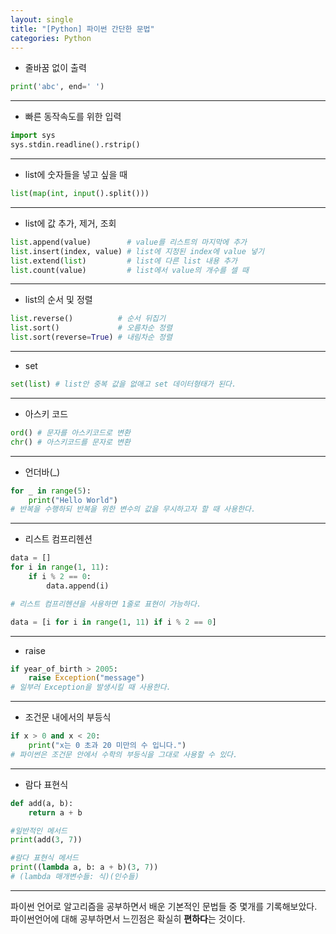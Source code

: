 ```yaml
---
layout: single
title: "[Python] 파이썬 간단한 문법"
categories: Python
---
```


- 줄바꿈 없이 출력

```python
print('abc', end=' ')
```

---

- 빠른 동작속도를 위한 입력

```python
import sys
sys.stdin.readline().rstrip()
```

---

- list에 숫자들을 넣고 싶을 때

```python
list(map(int, input().split()))
```

---

- list에 값 추가, 제거, 조회

```python
list.append(value)        # value를 리스트의 마지막에 추가
list.insert(index, value) # list에 지정된 index에 value 넣기
list.extend(list)         # list에 다른 list 내용 추가
list.count(value)         # list에서 value의 개수를 셀 때
```

---

- list의 순서 및 정렬

```python
list.reverse()          # 순서 뒤집기
list.sort()             # 오름차순 정렬
list.sort(reverse=True) # 내림차순 정렬
```

---

- set

```python
set(list) # list안 중복 값을 없애고 set 데이터형태가 된다.
```

---

- 아스키 코드

```python
ord() # 문자를 아스키코드로 변환
chr() # 아스키코드를 문자로 변환
```

---

- 언더바(\_)

```python
for _ in range(5):
    print("Hello World")
# 반복을 수행하되 반복을 위한 변수의 값을 무시하고자 할 때 사용한다.
```

---

- 리스트 컴프리헨션

```python
data = []
for i in range(1, 11):
    if i % 2 == 0:
        data.append(i)

# 리스트 컴프리헨션을 사용하면 1줄로 표현이 가능하다.

data = [i for i in range(1, 11) if i % 2 == 0]
```

---

- raise

```python
if year_of_birth > 2005:
	raise Exception("message")
# 일부러 Exception을 발생시킬 때 사용한다.
```

---

- 조건문 내에서의 부등식

```python
if x > 0 and x < 20:
    print("x는 0 초과 20 미만의 수 입니다.")
# 파이썬은 조건문 안에서 수학의 부등식을 그대로 사용할 수 있다.
```

---

- 람다 표현식

```python
def add(a, b):
    return a + b

#일반적인 메서드
print(add(3, 7))

#람다 표현식 메서드
print((lambda a, b: a + b)(3, 7))
# (lambda 매개변수들: 식)(인수들)
```

---

파이썬 언어로 알고리즘을 공부하면서 배운 기본적인 문법들 중 몇개를 기록해보았다.
파이썬언어에 대해 공부하면서 느낀점은 확실히 **편하다**는 것이다.
